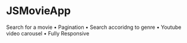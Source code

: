 # JSMovieApp
Search for a movie • Pagination • Search accoridng to genre • Youtube video carousel • Fully Responsive
